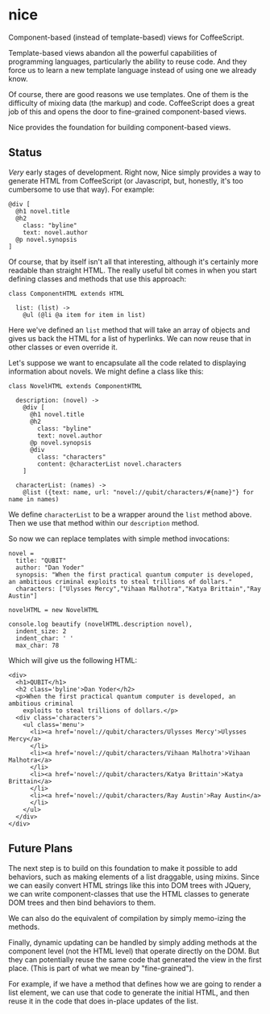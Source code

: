 # nice


Component-based (instead of template-based) views for CoffeeScript.

Template-based views abandon all the powerful capabilities of programming languages, particularly the ability to reuse code. And they force us to learn a new template language instead of using one we already know.

Of course, there are good reasons we use templates. One of them is the difficulty of mixing data (the markup) and code. CoffeeScript does a great job of this and opens the door to fine-grained component-based views.

Nice provides the foundation for building component-based views.

## Status

*Very* early stages of development. Right now, Nice simply provides a way to generate HTML from CoffeeScript (or Javascript, but, honestly, it's too cumbersome to use that way). For example:

    @div [
      @h1 novel.title
      @h2
        class: "byline"
        text: novel.author
      @p novel.synopsis
    ]

Of course, that by itself isn't all that interesting, although it's certainly more readable than straight HTML. The really useful bit comes in when you start defining classes and methods that use this approach:

    class ComponentHTML extends HTML

      list: (list) ->
        @ul (@li @a item for item in list)

Here we've defined an `list` method that will take an array of objects and gives us back the HTML for a list of hyperlinks. We can now reuse that in other classes or even override it.

Let's suppose we want to encapsulate all the code related to displaying information about novels. We might define a class like this:

    class NovelHTML extends ComponentHTML

      description: (novel) ->
        @div [
          @h1 novel.title
          @h2
            class: "byline"
            text: novel.author
          @p novel.synopsis
          @div
            class: "characters"
            content: @characterList novel.characters
        ]

      characterList: (names) ->
        @list ({text: name, url: "novel://qubit/characters/#{name}"} for name in names)

We define `characterList` to be a wrapper around the `list` method above. Then we use that method within our `description` method.

So now we can replace templates with simple method invocations:

    novel = 
      title: "QUBIT"
      author: "Dan Yoder"
      synopsis: "When the first practical quantum computer is developed, an ambitious criminal exploits to steal trillions of dollars."
      characters: ["Ulysses Mercy","Vihaan Malhotra","Katya Brittain","Ray Austin"]

    novelHTML = new NovelHTML

    console.log beautify (novelHTML.description novel), 
      indent_size: 2
      indent_char: ' '
      max_char: 78

Which will give us the following HTML:

    <div>
      <h1>QUBIT</h1>
      <h2 class='byline'>Dan Yoder</h2>
      <p>When the first practical quantum computer is developed, an ambitious criminal
        exploits to steal trillions of dollars.</p>
      <div class='characters'>
        <ul class='menu'>
          <li><a href='novel://qubit/characters/Ulysses Mercy'>Ulysses Mercy</a>
          </li>
          <li><a href='novel://qubit/characters/Vihaan Malhotra'>Vihaan Malhotra</a>
          </li>
          <li><a href='novel://qubit/characters/Katya Brittain'>Katya Brittain</a>
          </li>
          <li><a href='novel://qubit/characters/Ray Austin'>Ray Austin</a>
          </li>
        </ul>
      </div>
    </div>


## Future Plans

The next step is to build on this foundation to make it possible to add behaviors, such as making elements of a list draggable, using mixins. Since we can easily convert HTML strings like this into DOM trees with JQuery, we can write component-classes that use the HTML classes to generate DOM trees and then bind behaviors to them.

We can also do the equivalent of compilation by simply memo-izing the methods.

Finally, dynamic updating can be handled by simply adding methods at the component level (not the HTML level) that operate directly on the DOM. But they can potentially reuse the same code that generated the view in the first place. (This is part of what we mean by "fine-grained").

For example, if we have a method that defines how we are going to render a list element, we can use that code to generate the initial HTML, and then reuse it in the code that does in-place updates of the list.